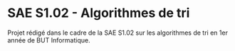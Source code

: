 # SAE S1.02 - Algorithmes de tri
Projet rédigé dans le cadre de la SAE S1.02 sur les algorithmes de tri en 1er année de BUT Informatique.
